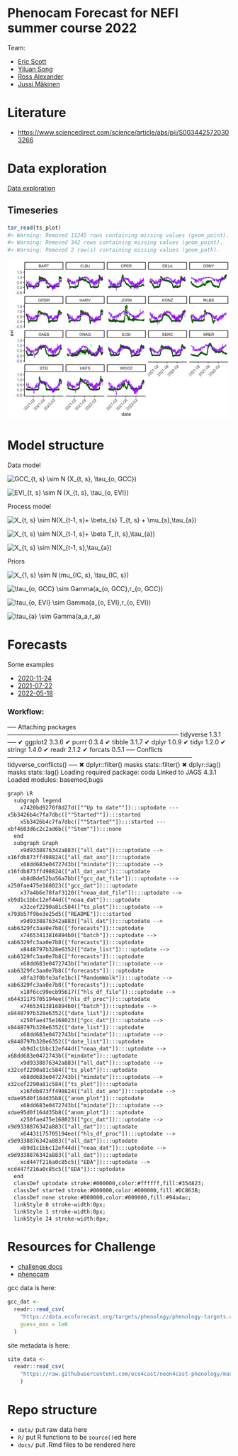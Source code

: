
<!-- README.md is generated from README.Rmd. Please edit that file -->

# Phenocam Forecast for NEFI summer course 2022

<!-- badges: start -->
<!-- badges: end -->

Team:

-   [Eric Scott](https://github.com/Aariq)
-   [Yiluan Song](https://github.com/yiluansong)
-   [Ross Alexander](https://github.com/alexanderm10)
-   [Jussi Mäkinen](https://github.com/jusmak)

# Literature

-   <https://www.sciencedirect.com/science/article/abs/pii/S0034425720303266>

# Data exploration

[Data exploration](docs/EDA.md)

## Timeseries

``` r
tar_read(ts_plot)
#> Warning: Removed 11245 rows containing missing values (geom_point).
#> Warning: Removed 342 rows containing missing values (geom_point).
#> Warning: Removed 2 row(s) containing missing values (geom_path).
```

![](README_files/figure-gfm/unnamed-chunk-2-1.png)<!-- -->

# Model structure

Data model

![GCC\_{t, s} \sim N (X\_{t, s}, \tau\_{o, GCC})](https://latex.codecogs.com/png.image?%5Cdpi%7B110%7D&space;%5Cbg_white&space;GCC_%7Bt%2C%20s%7D%20%5Csim%20N%20%28X_%7Bt%2C%20s%7D%2C%20%5Ctau_%7Bo%2C%20GCC%7D%29 "GCC_{t, s} \sim N (X_{t, s}, \tau_{o, GCC})")

![EVI\_{t, s} \sim N (X\_{t, s}, \tau\_{o, EVI})](https://latex.codecogs.com/png.image?%5Cdpi%7B110%7D&space;%5Cbg_white&space;EVI_%7Bt%2C%20s%7D%20%5Csim%20N%20%28X_%7Bt%2C%20s%7D%2C%20%5Ctau_%7Bo%2C%20EVI%7D%29 "EVI_{t, s} \sim N (X_{t, s}, \tau_{o, EVI})")

Process model

![X\_{t, s} \sim N(X\_{t-1, s}+ \beta\_{s} T\_{t, s} + \mu\_{s},\tau\_{a})](https://latex.codecogs.com/png.image?%5Cdpi%7B110%7D&space;%5Cbg_white&space;X_%7Bt%2C%20s%7D%20%5Csim%20N%28X_%7Bt-1%2C%20s%7D%2B%20%5Cbeta_%7Bs%7D%20T_%7Bt%2C%20s%7D%20%2B%20%5Cmu_%7Bs%7D%2C%5Ctau_%7Ba%7D%29 "X_{t, s} \sim N(X_{t-1, s}+ \beta_{s} T_{t, s} + \mu_{s},\tau_{a})")

![X\_{t, s} \sim N(X\_{t-1, s}+ \beta T\_{t, s},\tau\_{a})](https://latex.codecogs.com/png.image?%5Cdpi%7B110%7D&space;%5Cbg_white&space;X_%7Bt%2C%20s%7D%20%5Csim%20N%28X_%7Bt-1%2C%20s%7D%2B%20%5Cbeta%20T_%7Bt%2C%20s%7D%2C%5Ctau_%7Ba%7D%29 "X_{t, s} \sim N(X_{t-1, s}+ \beta T_{t, s},\tau_{a})")

![X\_{t, s} \sim N(X\_{t-1, s},\tau\_{a})](https://latex.codecogs.com/png.image?%5Cdpi%7B110%7D&space;%5Cbg_white&space;X_%7Bt%2C%20s%7D%20%5Csim%20N%28X_%7Bt-1%2C%20s%7D%2C%5Ctau_%7Ba%7D%29 "X_{t, s} \sim N(X_{t-1, s},\tau_{a})")

Priors

![X\_{1, s} \sim N (mu\_{IC, s}, \tau\_{IC, s})](https://latex.codecogs.com/png.image?%5Cdpi%7B110%7D&space;%5Cbg_white&space;X_%7B1%2C%20s%7D%20%5Csim%20N%20%28mu_%7BIC%2C%20s%7D%2C%20%5Ctau_%7BIC%2C%20s%7D%29 "X_{1, s} \sim N (mu_{IC, s}, \tau_{IC, s})")

![\tau\_{o, GCC} \sim Gamma(a\_{o, GCC},r\_{o, GCC})](https://latex.codecogs.com/png.image?%5Cdpi%7B110%7D&space;%5Cbg_white&space;%5Ctau_%7Bo%2C%20GCC%7D%20%5Csim%20Gamma%28a_%7Bo%2C%20GCC%7D%2Cr_%7Bo%2C%20GCC%7D%29 "\tau_{o, GCC} \sim Gamma(a_{o, GCC},r_{o, GCC})")

![\tau\_{o, EVI} \sim Gamma(a\_{o, EVI},r\_{o, EVI})](https://latex.codecogs.com/png.image?%5Cdpi%7B110%7D&space;%5Cbg_white&space;%5Ctau_%7Bo%2C%20EVI%7D%20%5Csim%20Gamma%28a_%7Bo%2C%20EVI%7D%2Cr_%7Bo%2C%20EVI%7D%29 "\tau_{o, EVI} \sim Gamma(a_{o, EVI},r_{o, EVI})")

![\tau\_{a} \sim Gamma(a_a,r_a)](https://latex.codecogs.com/png.image?%5Cdpi%7B110%7D&space;%5Cbg_white&space;%5Ctau_%7Ba%7D%20%5Csim%20Gamma%28a_a%2Cr_a%29 "\tau_{a} \sim Gamma(a_a,r_a)")

# Forecasts

Some examples

-   [2020-11-24](https://github.com/Aariq/efi-2022-phenocam/blob/main/forecasts/2020-11-24/plot.pdf)
-   [2021-07-22](https://github.com/Aariq/efi-2022-phenocam/blob/main/forecasts/2021-07-22/plot.pdf)
-   [2022-05-18](https://github.com/Aariq/efi-2022-phenocam/blob/main/forecasts/2022-05-18/plot.pdf)

### Workflow:

── Attaching packages ─────────────────────────────────────── tidyverse
1.3.1 ── ✔ ggplot2 3.3.6 ✔ purrr 0.3.4 ✔ tibble 3.1.7 ✔ dplyr 1.0.9 ✔
tidyr 1.2.0 ✔ stringr 1.4.0 ✔ readr 2.1.2 ✔ forcats 0.5.1 ── Conflicts
────────────────────────────────────────── tidyverse_conflicts() ── ✖
dplyr::filter() masks stats::filter() ✖ dplyr::lag() masks stats::lag()
Loading required package: coda Linked to JAGS 4.3.1 Loaded modules:
basemod,bugs

``` mermaid
graph LR
  subgraph legend
    x7420bd9270f8d27d([""Up to date""]):::uptodate --- x5b3426b4c7fa7dbc([""Started""]):::started
    x5b3426b4c7fa7dbc([""Started""]):::started --- xbf4603d6c2c2ad6b([""Stem""]):::none
  end
  subgraph Graph
    x9d9338876342a883(["all_dat"]):::uptodate --> x16fdb873ff498824(["all_dat_ano"]):::uptodate
    x68dd683e0472743b(["mindate"]):::uptodate --> x16fdb873ff498824(["all_dat_ano"]):::uptodate
    xb8d8de52ba56a7bb(["gcc_dat_file"]):::uptodate --> x250fae475e168023(["gcc_dat"]):::uptodate
    x37a4b6e78faf3120(["noaa_dat_file"]):::uptodate --> xb9d1c1bbc12ef44d(["noaa_dat"]):::uptodate
    x32cef2290a81c584(["ts_plot"]):::uptodate --> x793b57f9be3e25d5(["README"]):::started
    x9d9338876342a883(["all_dat"]):::uptodate --> xab6329fc3aa0e7b8(["forecasts"]):::uptodate
    x74653413816894b0(["batch"]):::uptodate --> xab6329fc3aa0e7b8(["forecasts"]):::uptodate
    x8448797b328e6352(["date_list"]):::uptodate --> xab6329fc3aa0e7b8(["forecasts"]):::uptodate
    x68dd683e0472743b(["mindate"]):::uptodate --> xab6329fc3aa0e7b8(["forecasts"]):::uptodate
    x8fa3f0bfe3afe1bc(["RandomWalk"]):::uptodate --> xab6329fc3aa0e7b8(["forecasts"]):::uptodate
    x18f6cc99ecb95617(["hls_df_file"]):::uptodate --> x64431175705194ee(["hls_df_proc"]):::uptodate
    x74653413816894b0(["batch"]):::uptodate --> x8448797b328e6352(["date_list"]):::uptodate
    x250fae475e168023(["gcc_dat"]):::uptodate --> x8448797b328e6352(["date_list"]):::uptodate
    x68dd683e0472743b(["mindate"]):::uptodate --> x8448797b328e6352(["date_list"]):::uptodate
    xb9d1c1bbc12ef44d(["noaa_dat"]):::uptodate --> x68dd683e0472743b(["mindate"]):::uptodate
    x9d9338876342a883(["all_dat"]):::uptodate --> x32cef2290a81c584(["ts_plot"]):::uptodate
    x68dd683e0472743b(["mindate"]):::uptodate --> x32cef2290a81c584(["ts_plot"]):::uptodate
    x16fdb873ff498824(["all_dat_ano"]):::uptodate --> xdae95d0f164d35b8(["anom_plot"]):::uptodate
    x68dd683e0472743b(["mindate"]):::uptodate --> xdae95d0f164d35b8(["anom_plot"]):::uptodate
    x250fae475e168023(["gcc_dat"]):::uptodate --> x9d9338876342a883(["all_dat"]):::uptodate
    x64431175705194ee(["hls_df_proc"]):::uptodate --> x9d9338876342a883(["all_dat"]):::uptodate
    xb9d1c1bbc12ef44d(["noaa_dat"]):::uptodate --> x9d9338876342a883(["all_dat"]):::uptodate
    xcd447f216a0c85c5(["EDA"]):::uptodate --> xcd447f216a0c85c5(["EDA"]):::uptodate
  end
  classDef uptodate stroke:#000000,color:#ffffff,fill:#354823;
  classDef started stroke:#000000,color:#000000,fill:#DC863B;
  classDef none stroke:#000000,color:#000000,fill:#94a4ac;
  linkStyle 0 stroke-width:0px;
  linkStyle 1 stroke-width:0px;
  linkStyle 24 stroke-width:0px;
```

# Resources for Challenge

-   [challenge
    docs](https://projects.ecoforecast.org/neon4cast-docs/theme-phenology.html)
-   [phenocam](https://phenocam.sr.unh.edu/webcam/)

gcc data is here:

``` r
gcc_dat <- 
  readr::read_csv(
    "https://data.ecoforecast.org/targets/phenology/phenology-targets.csv.gz",
    guess_max = 1e6
  )
```

site metadata is here:

``` r
site_data <- 
  readr::read_csv(
    "https://raw.githubusercontent.com/eco4cast/neon4cast-phenology/master/Phenology_NEON_Field_Site_Metadata_20210928.csv"
    )
```

# Repo structure

-   `data/` put raw data here
-   `R/` put R functions to be `source()`ed here
-   `docs/` put .Rmd files to be rendered here
